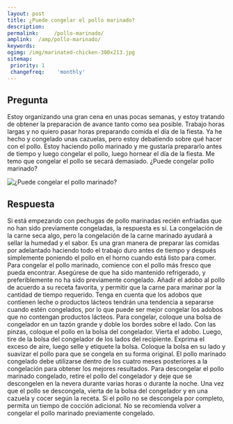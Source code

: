 ```yaml
---
layout: post
title: ¿Puede congelar el pollo marinado?  
description: 
permalink:     /pollo-marinado/
amplink:  /amp/pollo-marinado/
keywords: 
ogimg: /img/marinated-chicken-300x213.jpg
sitemap:
 priority: 1
 changefreq:    'monthly'
---
```




## Pregunta

Estoy organizando una gran cena en unas pocas semanas, y estoy tratando de obtener la preparación de avance tanto como sea posible. Trabajo horas largas y no quiero pasar horas preparando comida el día de la fiesta. Ya he hecho y congelado unas cazuelas, pero estoy debatiendo sobre qué hacer con el pollo. Estoy haciendo pollo marinado y me gustaría prepararlo antes de tiempo y luego congelar el pollo, luego hornear el día de la fiesta. Me temo que congelar el pollo se secará demasiado. ¿Puede congelar pollo marinado?


![¿Puede congelar el pollo marinado?](https://sepuedecongelar.com/img/marinated-chicken-300x213.jpg "¿Puede congelar el pollo marinado?" )


## Respuesta

Si está empezando con pechugas de pollo marinadas recién enfriadas que no han sido previamente congeladas, la respuesta es sí. La congelación de la carne seca algo, pero la congelación de la carne marinado ayudará a sellar la humedad y el sabor. Es una gran manera de preparar las comidas por adelantado haciendo todo el trabajo duro antes de tiempo y después simplemente poniendo el pollo en el horno cuando está listo para comer.
Para congelar el pollo marinado, comience con el pollo más fresco que pueda encontrar. Asegúrese de que ha sido mantenido refrigerado, y preferiblemente no ha sido previamente congelado. Añadir el adobo al pollo de acuerdo a su receta favorita, y permitir que la carne para marinar por la cantidad de tiempo requerido. Tenga en cuenta que los adobos que contienen leche o productos lácteos tendrán una tendencia a separarse cuando estén congelados, por lo que puede ser mejor congelar los adobos que no contengan productos lácteos.
Para congelar, coloque una bolsa de congelador en un tazón grande y doble los bordes sobre el lado. Con las pinzas, coloque el pollo en la bolsa del congelador. Vierta el adobo. Luego, tire de la bolsa del congelador de los lados del recipiente. Exprima el exceso de aire, luego selle y etiquete la bolsa. Coloque la bolsa en su lado y suavizar el pollo para que se congela en su forma original. El pollo marinado congelado debe utilizarse dentro de los cuatro meses posteriores a la congelación para obtener los mejores resultados.
Para descongelar el pollo marinado congelado, retire el pollo del congelador y deje que se descongelen en la nevera durante varias horas o durante la noche. Una vez que el pollo se descongela, vierta de la bolsa del congelador y en una cazuela y cocer según la receta. Si el pollo no se descongela por completo, permita un tiempo de cocción adicional. No se recomienda volver a congelar el pollo marinado previamente congelado.
